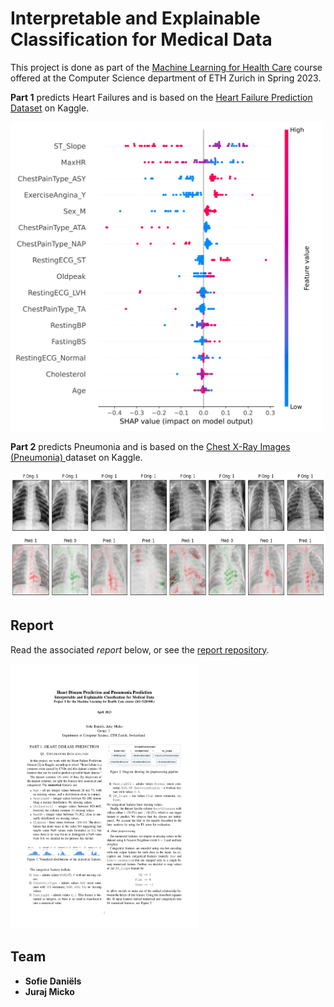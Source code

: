 # Interpretable and Explainable Classification for Medical Data

This project is done as part of the [Machine Learning for Health Care](https://www.vorlesungen.ethz.ch/Vorlesungsverzeichnis/lerneinheit.view?semkez=2023S&ansicht=ALLE&lerneinheitId=168689&lang=en) course offered at the Computer Science department of ETH Zurich in Spring 2023.

**Part 1** predicts Heart Failures and is based on the [Heart Failure Prediction Dataset](https://www.kaggle.com/datasets/fedesoriano/heart-failure-prediction) on Kaggle.

<img src="https://github.com/jjurm/interpretable-explainable-ai/blob/main/assets/shap_beeswarm.png?raw=true" width="500" height="494" />

**Part 2** predicts Pneumonia and is based on the [Chest X-Ray Images (Pneumonia)
](https://www.kaggle.com/datasets/paultimothymooney/chest-xray-pneumonia) dataset on Kaggle.

<img src="https://github.com/jjurm/interpretable-explainable-ai/blob/main/assets/ig_rand_test_P.png?raw=true" width="700" height="202" />

## Report

Read the associated *report* below, or see the [report repository](https://github.com/jjurm/interpretable-explainable-ai-report).

<a href="https://github.com/jjurm/interpretable-explainable-ai/blob/master/report.pdf" target="_blank"><img src="https://github.com/jjurm/interpretable-explainable-ai/blob/main/assets/report-01.png?raw=true" width="300" height="424" /></a>

## Team

- **Sofie Daniëls**
- **Juraj Micko**
